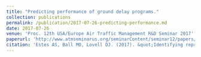 ```yaml
---
title: "Predicting performance of ground delay programs."
collection: publications
permalink: /publication/2017-07-26-predicting-performance.md
date: 2017-07-26
venue: 'Proc. 12th USA/Europe Air Traffic Management R&D Seminar 2017'
paperurl: 'http://www.atmseminarus.org/seminarContent/seminar12/papers/12th_ATM_RD_Seminar_paper_128.pdf'
citation: 'Estes AS, Ball MO, Lovell DJ. (2017). &quot;Identifying representative traffic management initiatives.&quot; <i>Proc. 12th USA/Europe Air Traffic Management R&D Seminar 2017</i>. Seattle, WA'
---
```


